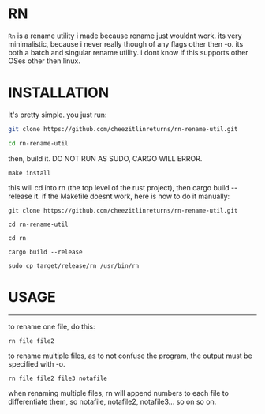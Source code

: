 # RN

`Rn` is a rename utility i made because rename just wouldnt work. its very minimalistic, because i never really though of any flags other then -o. its both a batch and singular rename utility. i dont know if this supports other OSes other then linux.
# INSTALLATION
It's pretty simple. you just run:
```bash
git clone https://github.com/cheezitlinreturns/rn-rename-util.git
```
```bash
cd rn-rename-util
```
then, build it. DO NOT RUN AS SUDO, CARGO WILL ERROR.
```
make install
```
this will cd into rn (the top level of the rust project), then cargo build --release it.
if the Makefile doesnt work, here is how to do it manually:
```
git clone https://github.com/cheezitlinreturns/rn-rename-util.git
```
```
cd rn-rename-util
```
```
cd rn
```
```
cargo build --release
```
```
sudo cp target/release/rn /usr/bin/rn
```

# USAGE
******
to rename one file, do this:
```
rn file file2
```
to rename multiple files, as to not confuse the program, the output must be specified with -o.
```
rn file file2 file3 notafile
```
when renaming multiple files, rn will append numbers to each file to differentiate them, so notafile, notafile2, notafile3... so on so on.

